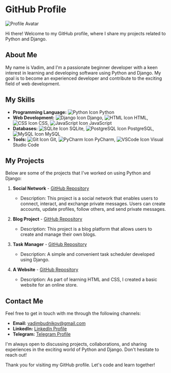 # GitHub Profile

![Profile Avatar](link_to_your_avatar_image)

Hi there! Welcome to my GitHub profile, where I share my projects related to Python and Django.

## About Me

My name is Vadim, and I'm a passionate beginner developer with a keen interest in learning and developing software using Python and Django. My goal is to become an experienced developer and contribute to the exciting field of web development.

## My Skills

- **Programming Language:** ![Python Icon](link_to_python_icon) Python
- **Web Development:** ![Django Icon](link_to_django_icon) Django, ![HTML Icon](link_to_html_icon) HTML, ![CSS Icon](link_to_css_icon) CSS, ![JavaScript Icon](link_to_js_icon) JavaScript
- **Databases:** ![SQLite Icon](link_to_sqlite_icon) SQLite, ![PostgreSQL Icon](link_to_postgresql_icon) PostgreSQL, ![MySQL Icon](link_to_mysql_icon) MySQL
- **Tools:** ![Git Icon](link_to_git_icon) Git, ![PyCharm Icon](link_to_pycharm_icon) PyCharm, ![VSCode Icon](link_to_vscode_icon) Visual Studio Code

## My Projects

Below are some of the projects that I've worked on using Python and Django:

1. **Social Network** - [GitHub Repository](https://github.com/vadzimbudnikau/social_network_project)
   - Description: This project is a social network that enables users to connect, interact, and exchange private messages. Users can create accounts, update profiles, follow others, and send private messages.

2. **Blog Project** - [GitHub Repository](https://github.com/vadzimbudnikau/blog_project)
   - Description: This project is a blog platform that allows users to create and manage their own blogs.

3. **Task Manager** - [GitHub Repository](https://github.com/vadzimbudnikau/task-manager)
   - Description: A simple and convenient task scheduler developed using Django.

4. **A Website** - [GitHub Repository](https://github.com/vadzimbudnikau/vadzimbudnikau.github.io)
   - Description: As part of learning HTML and CSS, I created a basic website for an online store.

## Contact Me

Feel free to get in touch with me through the following channels:

- **Email:** [vadimbudnikov@gmail.com](mailto:vadimbudnikov@gmail.com)
- **LinkedIn:** [LinkedIn Profile](https://www.linkedin.com/in/vadzim-budnikau-3493a717a/)
- **Telegram:** [Telegram Profile](https://t.me/valeriule)

I'm always open to discussing projects, collaborations, and sharing experiences in the exciting world of Python and Django. Don't hesitate to reach out!

Thank you for visiting my GitHub profile. Let's code and learn together!
